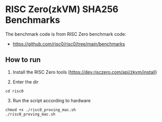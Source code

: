 # RISC Zero(zkVM) SHA256 Benchmarks

The benchmark code is from RISC Zero benchmark code:

* https://github.com/risc0/risc0/tree/main/benchmarks

## How to run

1. Install the RISC Zero tools (https://dev.risczero.com/api/zkvm/install)

2. Enter the dir

```console
cd risc0
```

3. Run the script according to hardware

```console
chmod +x ./risc0_proving_mac.sh
./risc0_proving_mac.sh
```
